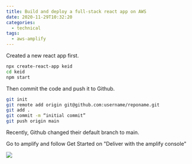 ```yaml
---
title: Build and deploy a full-stack react app on AWS
date: 2020-11-29T10:32:20
categories:
  - technical
tags:
  - aws-amplify
---
```



Created a new react app first.

```bash
npx create-react-app keid
cd keid
npm start
```

Then commit the code and push it to Github. 

```bash
git init
git remote add origin git@github.com:username/reponame.git
git add .
git commit -m “initial commit”
git push origin main
```

Recently, Github changed their default branch to main. 

Go to amplify and follow Get Started on "Deliver with the amplify console"

![](../.gitbook/assets/image%20%2823%29.png)



